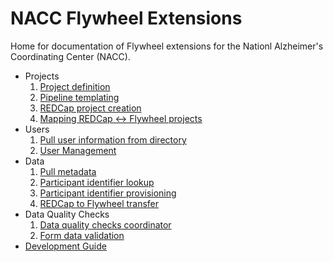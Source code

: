 # NACC Flywheel Extensions

Home for documentation of Flywheel extensions for the Nationl Alzheimer's Coordinating Center (NACC).

- Projects
    1. [Project definition](project_management/index.md)
    2. [Pipeline templating](push_template/index.md)
    3. [REDCap project creation](redcap_project_creation/index.md)
    4. [Mapping REDCap <-> Flywheel projects](redcap_project_info_management/index.md)
- Users
    1. [Pull user information from directory](pull_directory/index.md)
    2. [User Management](user_management/index.md)
- Data
    1. [Pull metadata](pull_metadata/index.md)
    2. [Participant identifier lookup](identifier_lookup/index.md)
    3. [Participant identifier provisioning](identifier_provisioning/index.md)
    4. [REDCap to Flywheel transfer](redcap_fw_transfer/index.md)
- Data Quality Checks
    1. [Data quality checks coordinator](form_qc_coordinator/index.md)
    2. [Form data validation](form_qc_checker/index.md)
- [Development Guide](development/index.md)
